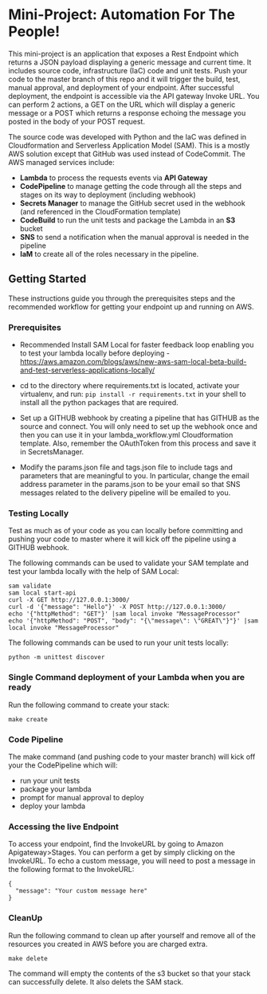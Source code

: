 # Mini-Project: Automation For The People!

This mini-project is an application that exposes a Rest Endpoint which returns a JSON payload displaying a generic message and current time. It includes source code, infrastructure (IaC) code and unit tests.  Push your code to the master branch of this repo and it will trigger the build, test, manual approval, and deployment of your endpoint.  After successful deployment, the endpoint is accessible via the API gateway Invoke URL.  You can perform 2 actions, a GET on the URL which will display a generic message or a POST which returns a response echoing the message you posted in the body of your POST request.  

The source code was developed with Python and the IaC was defined in Cloudformation and Serverless Application Model (SAM).  This is a mostly AWS solution except that GitHub was used instead of CodeCommit.  The AWS managed services include:
* **Lambda** to process the requests events via **API Gateway**
* **CodePipeline** to manage getting the code through all the steps and stages on its way to deployment (including webhook)
* **Secrets Manager** to manage the GitHub secret used in the webhook (and referenced in the CloudFormation template)
* **CodeBuild** to run the unit tests and package the Lambda in an **S3** bucket
* **SNS** to send a notification when the manual approval is needed in the pipeline
* **IaM** to create all of the roles necessary in the pipeline.  

## Getting Started

These instructions guide you through the prerequisites steps and the recommended workflow for getting your endpoint up and running on AWS.

### Prerequisites

* Recommended Install SAM Local for faster feedback loop enabling you to test your lambda locally before deploying - https://aws.amazon.com/blogs/aws/new-aws-sam-local-beta-build-and-test-serverless-applications-locally/

* cd to the directory where requirements.txt is located, activate your virtualenv, and run:
```pip install -r requirements.txt```
in your shell to install all the python packages that are required.

* Set up a GITHUB webhook by creating a pipeline that has GITHUB as the source and connect.  You will only need to set up the webhook once and then you can use it in your lambda_workflow.yml Cloudformation template.  Also, remember the OAuthToken from this process and save it in SecretsManager.

* Modify the params.json file and tags.json file to include tags and parameters that are meaningful to you.  In particular, change the email address parameter in the params.json to be your email so that SNS messages related to the delivery pipeline will be emailed to you.

### Testing Locally

Test as much as of your code as you can locally before committing and pushing your code to master where it will kick off the pipeline using a GITHUB webhook.

The following commands can be used to validate your SAM template and test your lambda locally with the help of SAM Local:
```
sam validate
sam local start-api
curl -X GET http://127.0.0.1:3000/
curl -d '{"message": "Hello"}' -X POST http://127.0.0.1:3000/
echo '{"httpMethod": "GET"}' |sam local invoke "MessageProcessor"
echo '{"httpMethod": "POST", "body": "{\"message\": \"GREAT\"}"}' |sam local invoke "MessageProcessor"
```
The following commands can be used to run your unit tests locally:
```
python -m unittest discover
```

### Single Command deployment of your Lambda when you are ready

Run the following command to create your stack:
```
make create
```

### Code Pipeline
The make command (and pushing code to your master branch) will kick off your the CodePipeline which will:
* run your unit tests
* package your lambda
* prompt for manual approval to deploy
* deploy your lambda

### Accessing the live Endpoint
To access your endpoint, find the InvokeURL by going to Amazon Apigateway>Stages.  You can perform a get by simply clicking on the InvokeURL.  To echo a custom message, you will need to post a message in the following format to the InvokeURL:
```
{
  "message": "Your custom message here"
}
```

### CleanUp

Run the following command to clean up after yourself and remove all of the resources you created in AWS before you are charged extra.
```
make delete
```
The command will empty the contents of the s3 bucket so that your stack can successfully delete.  It also delets the SAM stack.
